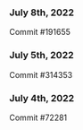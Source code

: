 ### July 8th, 2022

Commit #191655

### July 5th, 2022

Commit #314353


### July 4th, 2022

Commit #72281
